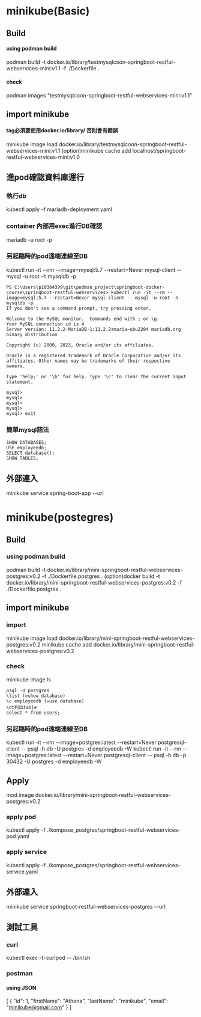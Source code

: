 # minikube(Basic)
## Build
#### using podman build
podman build -t docker.io/library/testmysqlcoon-springboot-restful-webservices-mini:v1.1 -f ./Dockerfile .
#### check
podman images "testmysqlcoon-springboot-restful-webservices-mini:v1.1"

## import minikube
#### tag必須要使用docker.io/library/ 否則會有錯誤
minikube image load docker.io/library/testmysqlcoon-springboot-restful-webservices-mini:v1.1
(option)minikube cache add localhost/springboot-restful-webservices-mini:v1.0


## 進pod確認資料庫運行
### 執行db
kubectl apply -f mariadb-deployment.yaml
### container 內部用exec進行DB確認
mariadb -u root -p 

### 另起臨時的pod遠端連線至DB
kubectl run -it --rm --image=mysql:5.7 --restart=Never mysql-client -- mysql -u root -h mysqldb -p

```
PS C:\Users\p10384399\git\podman_project\springboot-docker-course\springboot-restful-webservices> kubectl run -it --rm --image=mysql:5.7 --restart=Never mysql-client -- mysql -u root -h mysqldb -p
If you don't see a command prompt, try pressing enter.

Welcome to the MySQL monitor.  Commands end with ; or \g.
Your MySQL connection id is 4
Server version: 11.2.2-MariaDB-1:11.2.2+maria~ubu2204 mariadb.org binary distribution

Copyright (c) 2000, 2023, Oracle and/or its affiliates.

Oracle is a registered trademark of Oracle Corporation and/or its
affiliates. Other names may be trademarks of their respective
owners.

Type 'help;' or '\h' for help. Type '\c' to clear the current input statement.

mysql>
mysql>
mysql>
mysql>
mysql> exit
```


### 簡單mysql語法
```
SHOW DATABASES;
USE employeedb;
SELECT database();
SHOW TABLES;
```
## 外部連入
minikube service spring-boot-app --url


# minikube(postegres)
## Build
### using podman build
podman build -t docker.io/library/mini-springboot-restful-webservices-postgres:v0.2 -f ./Dockerfile.postgres .
(option)docker build -t docker.io/library/mini-springboot-restful-webservices-postgres:v0.2 -f ./Dockerfile.postgres .

## import minikube
### import
minikube image load docker.io/library/mini-springboot-restful-webservices-postgres:v0.2
minikube cache add docker.io/library/mini-springboot-restful-webservices-postgres:v0.2

### check
minikube image ls


```
psql -U postgres
\list (=show database)
\c employeedb (=use database)
\dt列出table
select * from users;
```

### 另起臨時的pod遠端連線至DB
kubectl run -it --rm --image=postgres:latest --restart=Never postgresql-client -- psql -h db -U postgres -d employeedb -W
kubectl run -it --rm --image=postgres:latest --restart=Never postgresql-client -- psql -h db -p 30432 -U postgres -d employeedb -W

## Apply
mod image docker.io/library/mini-springboot-restful-webservices-postgres:v0.2

### apply pod
kubectl apply -f ./kompose_postgres/springboot-restful-webservices-pod.yaml
### apply service 
kubectl apply -f ./kompose_postgres/springboot-restful-webservices-service.yaml
## 外部連入
minikube service springboot-restful-webservices-postgres --url

## 測試工具
### curl
kubectl exec -ti curlpod -- /bin/sh
### postman
#### using JSON
[
    {
        "id": 1,
        "firstName": "Athena",
        "lastName": "minikube",
        "email": "minikube@gmail.com"
    }
]